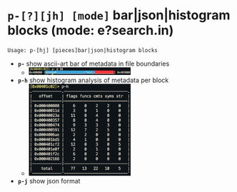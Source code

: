 <!-- TITLE: p- -->

#  **`p-[?][jh] [mode]`** bar|json|histogram blocks (mode: e?search.in)


```text
Usage: p-[hj] [pieces]bar|json|histogram blocks
```


- **`p-`** show ascii-art bar of metadata in file boundaries
	- <img src="/uploads/small-p/p-minus.png" width="50%">
- **`p-h`** show histogram analysis of metadata per block
	- <img src="/uploads/small-p/p-minus-h.png" width="50%">
- **`p-j`** show json format

<p hidden>p-</p>